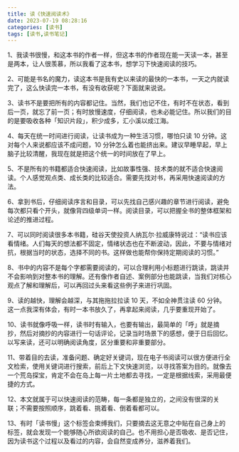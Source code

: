 ```yaml
---
title: 读《快速阅读术》
date: 2023-07-19 08:28:16
categories: [读书]
tags: [读书,读书笔记]
---
```


1、我读书很慢，和这本书的作者一样，但这本书的作者现在能一天读一本，甚至是两本，让人很羡慕，所以我看了这本书，想学习下快速阅读的技巧。
<!--more-->
2、可能是书名的魔力，读这本书是我有史以来读的最快的一本书，一天之内就读完了，这么快读完一本书，有没有收获呢？下面就来说说。

3、读书不是要把所有的内容都记住。当然，我们也记不住，有时不在状态，看到后一页，就忘了前一页；有时放慢速度，仔细阅读，也未必能记住。所以我们的目的是要吸收各种「知识片段」，积少成多，汇小溪以成江海。

4、每天在统一时间进行阅读，让读书成为一种生活习惯，哪怕只读  10  分钟。这对每个人来说都应该不成问题，10  分钟怎么着也能挤出来。建议早睡早起，早上脑子比较清醒，我现在就是把这个统一的时间放在了早上。

5、不是所有的书籍都适合快速阅读，比如故事性强、技术类的就不适合快速阅读。个人感觉观点类、成长类的比较适合。需要先找对书，再采用快速阅读的方法。

6、拿到书后，仔细阅读序言和目录，可以先找自己感兴趣的章节进行阅读，避免每次都只看个开头，就像背四级单词一样。阅读目录，可以把握全书的整体框架和论述的推进过程。

7、可以同时阅读很多本书籍，硅谷天使投资人纳瓦尔·拉威康特说过：“读书应该看情绪。人们每天的想法都不固定，情绪状态也在不断波动，因此，不要与情绪对抗，根据当时的状态，选择不同的书。这样做也能帮你保持定期阅读的习惯。”

8、书中的内容不是每个字都需要阅读的，可以合理利用小标题进行跳读，跳读并不会影响到对整本书的理解。还有像作者自述、案例部分也能跳读，当我们对核心观点了解和理解后，可以再回过头来看这些例子来进行巩固。

9、读的越快，理解会越深，与其拖拖拉拉读 10 天，不如全神贯注读 60 分钟。这一点我深有体会，有时一本书放久了，再拿起来阅读，几乎要重现开始了。

10、读书就像呼吸一样，读书时有输入，也要有输出，最简单的「呼」就是摘抄，然后对摘抄的内容进行一句话评论，记录当时场景下的感想，便于日后回忆。以写来读，还可以明确阅读角度，区分重要和非重要部分。

11、带着目的去读，准备问题、确定好关键词，现在电子书阅读可以很方便进行全文检索，使用关键词进行搜索，前后上下文快速浏览，以寻找答案为目的。就像去一个荒岛探宝，肯定不会在岛上每一片土地都去寻找，一定是根据线索，采用最便捷的方式。

12、本文就属于可以快速阅读的范畴，每一条都是独立的，之间没有很深的关联；不需要按照顺序，跳着看、挑着看、倒着看都可以。

13、有时「读书慢」这个标签会束缚我们，只要摘去这无意之中贴在自己身上的标签，就会发现一个能够随心所欲阅读的自己。也不用担心是否吸收、是否记住，因为读书这个过程以及看过的内容，会自然变成养分，滋养着我们。

